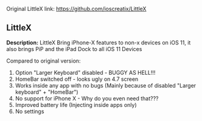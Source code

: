 Original LittleX link: https://github.com/ioscreatix/LittleX
## LittleX
**Description:** LittleX Bring iPhone-X features to non-x devices on iOS 11, it also brings PiP and the iPad Dock to all iOS 11 Devices

Compared to original version:
1) Option "Larger Keyboard" disabled - BUGGY AS HELL!!! 
2) HomeBar switched off - looks ugly on 4.7 screen
3) Works inside any app with no bugs (Mainly because of disabled "Larger keyboard" + "HomeBar")
4) No support for iPhone X - Why do you even need that???
5) Improved battery life (Injecting inside apps only)
6) No settings
